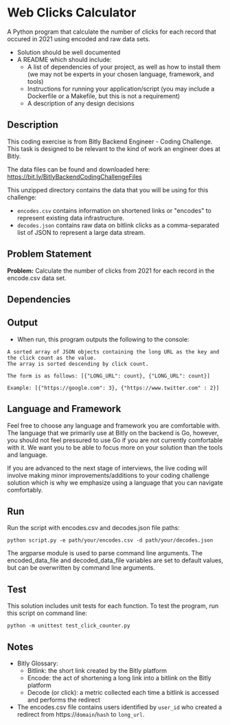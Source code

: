 # Web Clicks Calculator
A Python program that calculate the number of clicks for each record that occured in 2021 using encoded and raw data sets. 
 
* Solution should be well documented 
* A README which should include:
  - A list of dependencies of your project, as well as how to install them (we may not be experts in your chosen language, framework, and tools)
  - Instructions for running your application/script (you may include a Dockerfile or a Makefile, but this is not a requirement)
  - A description of any design decisions 

## Description
This coding exercise is from Bitly Backend Engineer - Coding Challenge. This task is designed to be relevant to the kind of work an engineer does at Bitly. 

The data files can be found and downloaded here: https://bit.ly/BitlyBackendCodingChallengeFiles 

This unzipped directory contains the data that you will be using for this challenge:
* `encodes.csv` contains information on shortened links or "encodes" to represent existing data infrastructure.
* `decodes.json` contains raw data on bitlink clicks as a comma-separated list of JSON to represent a large data stream.

## Problem Statement

**Problem:** Calculate the number of clicks from 2021 for each record in the encode.csv data set.

## Dependencies

## Output

* When run, this program outputs the following to the console:
```
A sorted array of JSON objects containing the long URL as the key and the click count as the value. 
The array is sorted descending by click count.

The form is as follows: [{"LONG_URL": count}, {"LONG_URL": count}]

Example: [{"https://google.com": 3}, {"https://www.twitter.com" : 2}]
```


## Language and Framework

Feel free to choose any language and framework you are comfortable with. The language that we primarily use at Bitly on the backend is Go, however, you should not feel pressured to use Go if you are not currently comfortable with it. We want you to be able to focus more on your solution than the tools and language.

If you are advanced to the next stage of interviews, the live coding will involve making minor improvements/additions to your coding challenge solution which is why we emphasize using a language that you can navigate comfortably. 

## Run 
Run the script with encodes.csv and decodes.json file paths:
```
python script.py -e path/your/encodes.csv -d path/your/decodes.json
```
The argparse module is used to parse command line arguments. The encoded_data_file and decoded_data_file variables are set to default values, but can be overwritten by command line arguments.

## Test

This solution includes unit tests for each function. To test the program, run this script on command line:
```
python -m unittest test_click_counter.py
```

## Notes

* Bitly Glossary:
  * Bitlink: the short link created by the Bitly platform
  * Encode: the act of shortening a long link into a bitlink on the Bitly platform
  * Decode (or click): a metric collected each time a bitlink is accessed and performs the redirect
* The encodes.csv file contains users identified by `user_id` who created a redirect from https://`domain`/`hash` to `long_url`.
